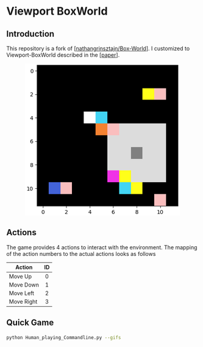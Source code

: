 # Viewport BoxWorld

## Introduction

This repository is a fork of [[nathangrinsztajn/Box-World](https://github.com/nathangrinsztajn/Box-World)].
I customized to Viewport-BoxWorld described in the [[paper](https://arxiv.org/abs/1806.01822)].

<p align="center">
 <img src="examples/viewport.png" alt="viewport.png">
</p>

## Actions
The game provides 4 actions to interact with the environment. 
The mapping of the action numbers to the actual actions looks as follows

 | Action       | ID    | 
 | --------     | :---: | 
 | Move Up      | 0     |  
 | Move Down    | 1     | 
 | Move Left    | 2     |   
 | Move Right   | 3     |
 
 ## Quick Game
 
 ```bash
 python Human_playing_Commandline.py --gifs
```
